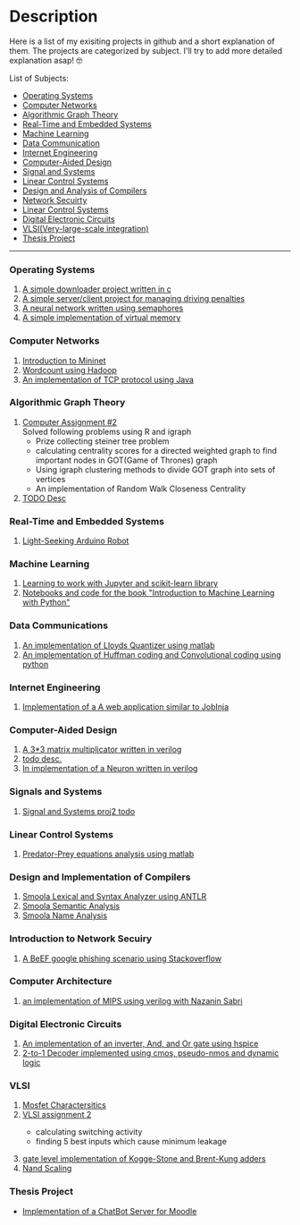 # Description
Here is a list of my exisiting projects in github and a short explanation of them.
The projects are categorized by subject. I'll try to add more detailed explanation asap! :nerd_face:

List of Subjects:

* [Operating Systems](#os)
* [Computer Networks](#cn)
* [Algorithmic Graph Theory](#agt)
* [Real-Time and Embedded Systems](#rte)
* [Machine Learning](#ml)
* [Data Communication](#dc)
* [Internet Engineering](#ie)
* [Computer-Aided Design](#cad)
* [Signal and Systems](#sa)
* [Linear Control Systems](#lc)
* [Design and Analysis of Compilers](#cmp)
* [Network Secuirty](#ns)
* [Linear Control Systems](#lc)
* [Digital Electronic Circuits](#dec)
* [VLSI(Very-large-scale integration)](#vlsi)
* [Thesis Project](#vlsi)

<hr>

<h3 id="os">Operating Systems</h3>

<ol>
    <li> <a href="https://github.com/NegarMirgati/OS_Project1"> A simple downloader project written in c</a></li>
    <li><a href="https://github.com/NegarMirgati/OS_Project2"> A simple server/client project for managing driving penalties</a></li>
    <li><a href=" https://github.com/NegarMirgati/Neural-Network">A neural network written using semaphores</a></li>
    <li><a href="https://github.com/NegarMirgati/Virtual-Memory"> A simple implementation of virtual memory </a></li>
</ol>

<h3 id="cn">Computer Networks</h3>
<ol>
 <li> <a href="https://github.com/NegarMirgati/CN1-Mininet"> Introduction to Mininet </a></li>
 <li> <a href="https://github.com/NegarMirgati/hadoop-docker"> Wordcount using Hadoop </a></li>
 <li> <a href="https://github.com/setareA/TCP-Protocol"> An implementation of TCP protocol using Java </a></li>
</ol>

<h3 id="agt">Algorithmic Graph Theory</h3>
<ol>
<li> <a href="https://github.com/NegarMirgati/AGT_CA2"> 
Computer Assignment #2 <br>
</a>
    Solved following problems using R and igraph
    <ul> 
        <li> Prize collecting steiner tree problem</li>
        <li> calculating centrality scores for a directed weighted graph to find important nodes in GOT(Game of Thrones) graph</li>
        <li>Using igraph clustering methods to divide GOT graph into sets of vertices</li>
        <li>An implementation of Random Walk Closeness Centrality </li>
    </ul>
</li>
<li> <a href="https://github.com/NegarMirgati/Coloring_Dominating-Set">TODO Desc</a></li>
</ol>

<h3 id="rte">Real-Time and Embedded Systems</h3>
<ol>
<li> <a href="https://github.com/NegarMirgati/Light-Seeking-Robot">Light-Seeking Arduino Robot</a></li>
</ol>

<h3 id="ml">Machine Learning</h3>
<ol>
<li><a href="https://github.com/NegarMirgati/Machine-Learning"> Learning to work with Jupyter and scikit-learn library</a></li>
<li><a href="https://github.com/NegarMirgati/IntroToML">Notebooks and code for the book "Introduction to Machine Learning with Python"</a></li>
</ol>

<h3 id="dc">Data Communications</h3>
<ol>
<li><a href="https://github.com/NegarMirgati/Lloyds_Quantizer">An implementation of Lloyds Quantizer using matlab </a></li>
<li><a href="https://github.com/NegarMirgati/CodingAndErrorDetection"> An implementation of Huffman coding and Convolutional coding using python </a></li>
</ol>

<h3 id="ie">Internet Engineering</h3>
<ol>
<li><a href="https://github.com/NegarMirgati/JobInja"> Implementation of a A web application similar to JobInja</a></li>
</ol>

<h3 id="cad">Computer-Aided Design</h3>
<ol>
<li><a href="https://github.com/NegarMirgati/Matrix-Multiplication">A 3*3 matrix multiplicator written in verilog </a></li>
<li><a href="https://github.com/NegarMirgati/CAD_Proj2">todo desc.</a></li>
<li><a href="https://github.com/NegarMirgati/Neuron-Verilog"> In implementation of a Neuron written in verilog </a></li>
</ol>

<h3 id="sa">Signals and Systems</h3>
<ol>
<li><a href="https://github.com/NegarMirgati/SS_Project2">Signal and Systems proj2 todo</a></li>
</ol>

<h3 id="lc">Linear Control Systems</h3>
<ol>
<li><a href="https://github.com/NegarMirgati/Predator-Prey">Predator-Prey equations analysis using matlab</a></li>
</ol>

<h3 id="cmp">Design and Implementation of Compilers</h3>
<ol>
<li><a href="https://github.com/NegarMirgati/lexicalAndSyntaxAnalyzer">Smoola Lexical and Syntax Analyzer using ANTLR</a></li>
<li><a href="https://github.com/NegarMirgati/Compiler-phase2">Smoola Semantic Analysis</a></li>
<li><a href="https://github.com/NegarMirgati/Smoola_NameAnalysis">Smoola Name Analysis </a></li>
</ol>

<h3 id="ns">Introduction to Network Secuiry</h3>
<ol>
<li><a href="https://github.com/NegarMirgati/BeEF-Google-Phishing">A BeEF google phishing scenario using Stackoverflow</a></li>
</ol>
<h3 id="ca-lab">Computer Architecture</h3>
<ol>
<li><a href="https://github.com/NegarMirgati/CALABA"> an implementation of MIPS using verilog with Nazanin Sabri</a></li>
</ol>

<h3 id="dec">Digital Electronic Circuits</h3>
<ol>
<li><a href="https://github.com/NegarMirgati/InverterAndOr-Spice">An implementation of an  inverter, And, and Or gate using hspice</a></li>
<li><a href="https://github.com/NegarMirgati/2-to-1-Decoder">2-to-1 Decoder implemented using cmos, pseudo-nmos and dynamic logic </a></li>
</ol>

<h3 id="vlsi">VLSI</h3>
<ol>
    <li><a href="https://github.com/NegarMirgati/VLSI_CA1">Mosfet Charactersitics</a></li>
    <li><a href="https://github.com/NooShinTghvi/VLSI_CAII">VLSI assignment 2 </a>
        <p>
            <ul> 
                <li>  calculating switching activity </li>
                <li> finding 5 best inputs which cause minimum leakage </li>
            </ul>
        </p>
    </li>
    <li><a href="https://github.com/NegarMirgati/KoggeStone-BrentKung">gate level implementation of Kogge-Stone and Brent-Kung adders </a></li>
    <li><a href="https://github.com/NegarMirgati/NandScaling"> Nand Scaling </a></li>
</ol>

<h3 id="thesis">Thesis Project</h3>
<ul>
    <li><a href="https://github.com/NegarMirgati/ChatBot-Server">Implementation of a ChatBot Server for Moodle</a></li>
</ul>
